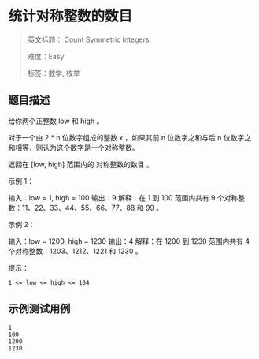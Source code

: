 # 统计对称整数的数目

> 英文标题：  Count Symmetric Integers
> 
> 难度：Easy
> 
> 标签：数学, 枚举
> 

## 题目描述

给你两个正整数 low 和 high 。

对于一个由 2 * n 位数字组成的整数 x ，如果其前 n 位数字之和与后 n 位数字之和相等，则认为这个数字是一个对称整数。

返回在 [low, high] 范围内的 对称整数的数目 。

 

示例 1：


输入：low = 1, high = 100
输出：9
解释：在 1 到 100 范围内共有 9 个对称整数：11、22、33、44、55、66、77、88 和 99 。


示例 2：


输入：low = 1200, high = 1230
输出：4
解释：在 1200 到 1230 范围内共有 4 个对称整数：1203、1212、1221 和 1230 。


 

提示：


	1 <= low <= high <= 104

## 示例测试用例

```
1
100
1200
1230
```


